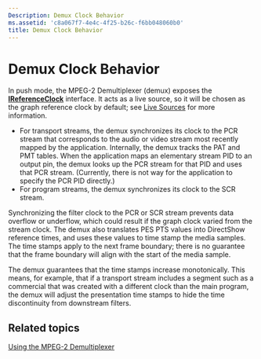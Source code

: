 ```yaml
---
Description: Demux Clock Behavior
ms.assetid: 'c8a067f7-4e4c-4f25-b26c-f6bb048060b0'
title: Demux Clock Behavior
---
```


# Demux Clock Behavior

In push mode, the MPEG-2 Demultiplexer (demux) exposes the [**IReferenceClock**](ireferenceclock.md) interface. It acts as a live source, so it will be chosen as the graph reference clock by default; see [Live Sources](live-sources.md) for more information.

-   For transport streams, the demux synchronizes its clock to the PCR stream that corresponds to the audio or video stream most recently mapped by the application. Internally, the demux tracks the PAT and PMT tables. When the application maps an elementary stream PID to an output pin, the demux looks up the PCR stream for that PID and uses that PCR stream. (Currently, there is not way for the application to specify the PCR PID directly.)
-   For program streams, the demux synchronizes its clock to the SCR stream.

Synchronizing the filter clock to the PCR or SCR stream prevents data overflow or underflow, which could result if the graph clock varied from the stream clock. The demux also translates PES PTS values into DirectShow reference times, and uses these values to time stamp the media samples. The time stamps apply to the next frame boundary; there is no guarantee that the frame boundary will align with the start of the media sample.

The demux guarantees that the time stamps increase monotonically. This means, for example, that if a transport stream includes a segment such as a commercial that was created with a different clock than the main program, the demux will adjust the presentation time stamps to hide the time discontinuity from downstream filters.

## Related topics

<dl> <dt>

[Using the MPEG-2 Demultiplexer](using-the-mpeg-2-demultiplexer.md)
</dt> </dl>

 

 



